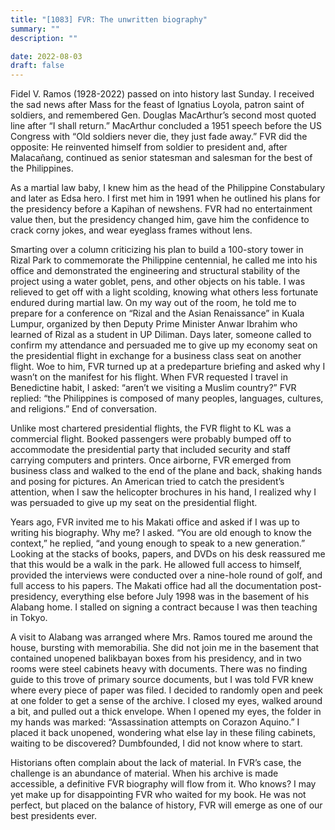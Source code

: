 ```yaml
---
title: "[1083] FVR: The unwritten biography"
summary: ""
description: ""

date: 2022-08-03
draft: false
---
```


Fidel V. Ramos (1928-2022) passed on into history last Sunday. I received the sad news after Mass for the feast of Ignatius Loyola, patron saint of soldiers, and remembered Gen. Douglas MacArthur’s second most quoted line after “I shall return.” MacArthur concluded a 1951 speech before the US Congress with “Old soldiers never die, they just fade away.” FVR did the opposite: He reinvented himself from soldier to president and, after Malacañang, continued as senior statesman and salesman for the best of the Philippines.

As a martial law baby, I knew him as the head of the Philippine Constabulary and later as Edsa hero. I first met him in 1991 when he outlined his plans for the presidency before a Kapihan of newshens. FVR had no entertainment value then, but the presidency changed him, gave him the confidence to crack corny jokes, and wear eyeglass frames without lens.

Smarting over a column criticizing his plan to build a 100-story tower in Rizal Park to commemorate the Philippine centennial, he called me into his office and demonstrated the engineering and structural stability of the project using a water goblet, pens, and other objects on his table. I was relieved to get off with a light scolding, knowing what others less fortunate endured during martial law. On my way out of the room, he told me to prepare for a conference on “Rizal and the Asian Renaissance” in Kuala Lumpur, organized by then Deputy Prime Minister Anwar Ibrahim who learned of Rizal as a student in UP Diliman. Days later, someone called to confirm my attendance and persuaded me to give up my economy seat on the presidential flight in exchange for a business class seat on another flight. Woe to him, FVR turned up at a predeparture briefing and asked why I wasn’t on the manifest for his flight. When FVR requested I travel in Benedictine habit, I asked: “aren’t we visiting a Muslim country?” FVR replied: “the Philippines is composed of many peoples, languages, cultures, and religions.” End of conversation.

Unlike most chartered presidential flights, the FVR flight to KL was a commercial flight. Booked passengers were probably bumped off to accommodate the presidential party that included security and staff carrying computers and printers. Once airborne, FVR emerged from business class and walked to the end of the plane and back, shaking hands and posing for pictures. An American tried to catch the president’s attention, when I saw the helicopter brochures in his hand, I realized why I was persuaded to give up my seat on the presidential flight.

Years ago, FVR invited me to his Makati office and asked if I was up to writing his biography. Why me? I asked. “You are old enough to know the context,” he replied, “and young enough to speak to a new generation.” Looking at the stacks of books, papers, and DVDs on his desk reassured me that this would be a walk in the park. He allowed full access to himself, provided the interviews were conducted over a nine-hole round of golf, and full access to his papers. The Makati office had all the documentation post-presidency, everything else before July 1998 was in the basement of his Alabang home. I stalled on signing a contract because I was then teaching in Tokyo.

A visit to Alabang was arranged where Mrs. Ramos toured me around the house, bursting with memorabilia. She did not join me in the basement that contained unopened balikbayan boxes from his presidency, and in two rooms were steel cabinets heavy with documents. There was no finding guide to this trove of primary source documents, but I was told FVR knew where every piece of paper was filed. I decided to randomly open and peek at one folder to get a sense of the archive. I closed my eyes, walked around a bit, and pulled out a thick envelope. When I opened my eyes, the folder in my hands was marked: “Assassination attempts on Corazon Aquino.” I placed it back unopened, wondering what else lay in these filing cabinets, waiting to be discovered? Dumbfounded, I did not know where to start.

Historians often complain about the lack of material. In FVR’s case, the challenge is an abundance of material. When his archive is made accessible, a definitive FVR biography will flow from it. Who knows? I may yet make up for disappointing FVR who waited for my book. He was not perfect, but placed on the balance of history, FVR will emerge as one of our best presidents ever.
